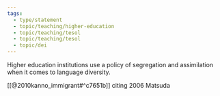 ```yaml
---
tags:
  - type/statement
  - topic/teaching/higher-education
  - topic/teaching/tesol
  - topic/teaching/tesol
  - topic/dei
---
```


Higher education institutions use a policy of segregation and assimilation when it comes to language diversity.

[[@2010kanno_immigrant#^c7651b]] citing 2006 Matsuda